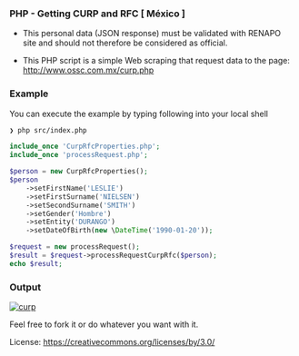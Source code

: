 ### PHP - Getting CURP and RFC [ México ]


- This personal data (JSON response) must be validated with RENAPO site and should not therefore be considered as official.

- This PHP script is a simple Web scraping that request data to the page: http://www.ossc.com.mx/curp.php


### Example

You can execute the example by typing following into your local shell

```bash
❯ php src/index.php
```


```php
include_once 'CurpRfcProperties.php';
include_once 'processRequest.php';

$person = new CurpRfcProperties();
$person
    ->setFirstName('LESLIE')
    ->setFirstSurname('NIELSEN')
    ->setSecondSurname('SMITH')
    ->setGender('Hombre')
    ->setEntity('DURANGO')
    ->setDateOfBirth(new \DateTime('1990-01-20'));

$request = new processRequest();
$result = $request->processRequestCurpRfc($person);
echo $result;

```
### Output

<a href="https://ibb.co/gDyBin"><img src="https://image.ibb.co/mrkrin/curp.jpg" alt="curp" border="0"></a>


Feel free to fork it or do whatever you want with it.

License: https://creativecommons.org/licenses/by/3.0/
